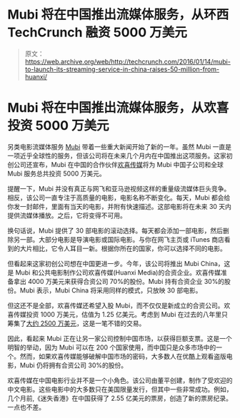 # Mubi 将在中国推出流媒体服务，从环西 TechCrunch 融资 5000 万美元

> 原文：<https://web.archive.org/web/http://techcrunch.com/2016/01/14/mubi-to-launch-its-streaming-service-in-china-raises-50-million-from-huanxi/>

# Mubi 将在中国推出流媒体服务，从欢喜投资 5000 万美元

另类电影流媒体服务 [Mubi](https://web.archive.org/web/20230128091329/https://mubi.com/) 带着一些重大新闻开始了新的一年。虽然 Mubi 一直是一项近乎全球性的服务，但该公司将在未来几个月内在中国推出这项服务。这家初创公司还宣布，Mubi 在中国的合作伙伴[欢喜传媒](https://web.archive.org/web/20230128091329/http://www.huanximedia.com/)将为 Mubi 中国子公司和全球 Mubi 服务总共投资 5000 万美元。

提醒一下，Mubi 并没有真正与网飞和亚马逊视频这样的重量级流媒体巨头竞争。相反，该公司一直专注于高质量的电影，电影名称不断变化。每天，Mubi 都会给你发一封邮件，里面有当天的电影，并附有快速描述。这部电影将在未来 30 天内提供流媒体播放。之后，它将变得不可用。

换句话说，Mubi 提供了 30 部电影的滚动选择。每天都会添加一部电影，然后删除另一部。大部分电影是导演电影或国际电影。与你在网飞主页或 iTunes 商店看到的大片相比，它令人耳目一新。根据你所在的国家，你可以选择不同的电影。

但看起来这家初创公司想在中国更进一步。今年，该公司将推出 Mubi China，这是 Mubi 和公共电影制作公司欢喜传媒(Huanxi Media)的合资企业。欢喜传媒准备拿出 4000 万美元来获得合资公司 70%的股份。Mubi 持有合资企业 30%的股份。Mubi 表示，Mubi China 将采用同样的模式，只放映 30 部电影。

但这还不是全部，欢喜传媒还希望入股 Mubi，而不仅仅是新成立的合资公司。欢喜传媒投资 1000 万美元，估值为 1.25 亿美元。考虑到 Mubi 在过去的八年里只筹集了[大约 2500 万美元](https://web.archive.org/web/20230128091329/https://www.crunchbase.com/organization/mubi)，这是一笔不错的交易。

因此，看起来 Mubi 正在让另一家公司控制中国市场，以获得巨额支票。这是一个明智的举动，因为 Mubi 可以在 200 个国家使用，而中国只是众多市场中的一个。然而，如果欢喜传媒能够破解中国市场的密码，大多数人在优酷上观看盗版电影，Mubi 仍将拥有合资公司 30%的股份。

欢喜传媒在中国电影行业并不是一个小角色。该公司由董平创建，制作了受欢迎的中文电影。这些电影中的大多数只在美国限量发行，但其中一些非常成功。例如，几个月前,《迷失香港》在中国获得了 2.55 亿美元的票房，创造了新的票房纪录。一点也不差。